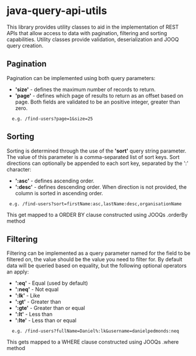 # java-query-api-utils

This library provides utility classes to aid in the implementation of REST APIs that allow access to data with pagination, filtering and sorting capabilities. Utility classes provide validation, deserialization and JOOQ query creation.

## Pagination
Pagination can be implemented using both query parameters:
- **'size'** - defines the maximum number of records to return.
- **'page'** - defines which page of results to return as an offset based on page.
Both fields are validated to be an positive integer, greater than zero.
```
  e.g. /find-users?page=1&size=25
```
## Sorting
Sorting is determined through the use of the **'sort'** query string parameter.
 The value of this parameter is a comma-separated list of sort keys.
 Sort directions can optionally be appended to each sort key, separated by the ':' character:
 - **':asc'** - defines ascending order.
 - **':desc'** - defines descending order.
 When direction is not provided, the column is sorted in ascending order.
 ```
  e.g. /find-users?sort=firstName:asc,lastName:desc,organisationName
```
 This get mapped to a ORDER BY clause constructed using JOOQs .orderBy method

## Filtering
Filtering can be implemented as a query parameter named for the field to be filtered on, the value should be the value you need to filter for.
By default data will be queried based on equality, but the following optional operators an apply:
- **':eq'** - Equal (used by default)
- **':neq'** - Not equal
- **':lk'** - Like
- **':gt'** - Greater than
- **':gte'** - Greater than or equal
- **':lt'** - Less than
- **':lte'** - Less than or equal
```
  e.g. /find-users?fullName=Daniel%:lk&username=danielpedmonds:neq
```
 This gets mapped to a WHERE clause constructed  using JOOQs .where method
